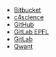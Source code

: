 - [Bitbucket](https://bitbucket.org/) <!-- TAGS: git,repository -->
- [c4science](https://c4science.ch/) <!-- TAGS: git,repository -->
- [GitHub](https://github.com/) <!-- TAGS: git,repository -->
- [GitLab EPFL](https://gitlab.epfl.ch/) <!-- TAGS: epfl,git,repository -->
- [GitLab](https://gitlab.com/) <!-- TAGS: git,repository -->
- [Qwant](https://www.qwant.com/) <!-- TAGS: search -->
